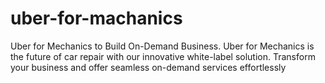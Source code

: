 # uber-for-machanics
Uber for Mechanics to Build On-Demand Business. Uber for Mechanics is the future of car repair with our innovative white-label solution. Transform your business and offer seamless on-demand services effortlessly
